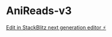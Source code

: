 # AniReads-v3

[Edit in StackBlitz next generation editor ⚡️](https://stackblitz.com/~/github.com/OtakuFlix/AniReads-v3)